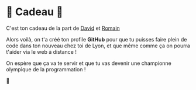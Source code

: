 # :gift: Cadeau :gift:
C'est ton cadeau de la part de [David](https://github.com/DavidBruant) et [Romain](https://github.com/ioiurson)

Alors voilà, on t'a créé ton profile **GitHub** pour que tu puisses faire plein de code dans ton nouveau chez toi de Lyon, et que même comme ça on pourra t'aider via le web à distance !

On espère que ça va te servir et que tu vas devenir une championne olympique de la programmation !

:kiss:
